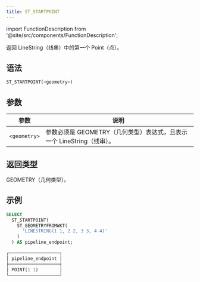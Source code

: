 ```yaml
---
title: ST_STARTPOINT
---
```

import FunctionDescription from '@site/src/components/FunctionDescription';

<FunctionDescription description="引入或更新于：v1.2.458"/>

返回 LineString（线串）中的第一个 Point（点）。

## 语法

```sql
ST_STARTPOINT(<geometry>)
```

## 参数

| 参数 | 说明 |
|--------------|-----------------------------------------------------------------------------------|
| `<geometry>` | 参数必须是 GEOMETRY（几何类型）表达式，且表示一个 LineString（线串）。 |

## 返回类型

GEOMETRY（几何类型）。

## 示例

```sql
SELECT
  ST_STARTPOINT(
    ST_GEOMETRYFROMWKT(
      'LINESTRING(1 1, 2 2, 3 3, 4 4)'
    )
  ) AS pipeline_endpoint;

┌───────────────────┐
│ pipeline_endpoint │
├───────────────────┤
│ POINT(1 1)        │
└───────────────────┘
```